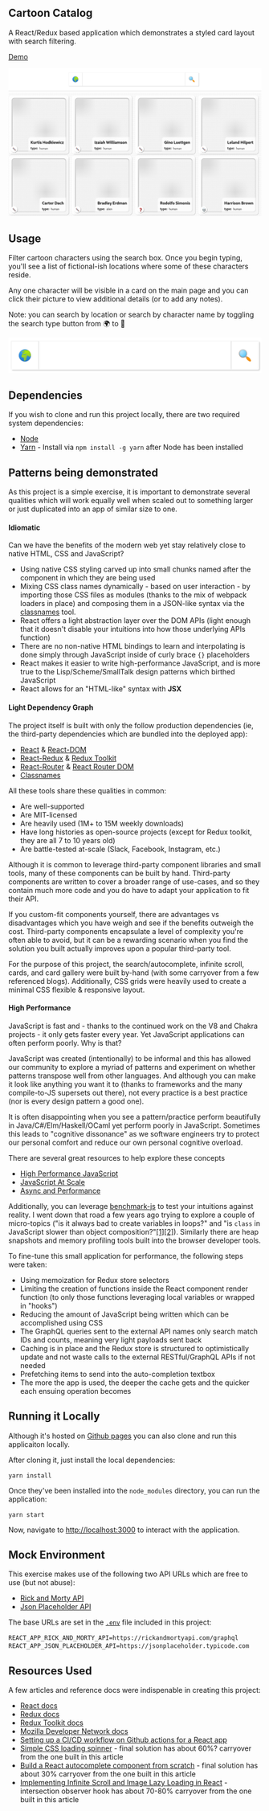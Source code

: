 ## Cartoon Catalog

A React/Redux based application which demonstrates a styled card layout with search filtering.

[Demo](https://arizonatribe.github.io/cartoon-catalog/)

![catalog](media/catalog.png)

## Usage

Filter cartoon characters using the search box. Once you begin typing, you'll see a list of fictional-ish locations where some of these characters reside.

Any one character will be visible in a card on the main page and you can click their picture to view additional details (or to add any notes).

Note: you can search by location or search by character name by toggling the search type button from 🌍 to 👤

![search box](media/search-box.png)

## Dependencies

If you wish to clone and run this project locally, there are two required system dependencies:

* [Node](https://nodejs.org/en/)
* [Yarn](https://yarnpkg.com) - Install via `npm install -g yarn` after Node has been installed

## Patterns being demonstrated

As this project is a simple exercise, it is important to demonstrate several qualities which will work equally well when scaled out to something larger or just duplicated into an app of similar size to one.

#### Idiomatic

Can we have the benefits of the modern web yet stay relatively close to native HTML, CSS and JavaScript?

* Using native CSS styling carved up into small chunks named after the component in which they are being used
* Mixing CSS class names dynamically - based on user interaction - by importing those CSS files as modules (thanks to the mix of webpack loaders in place) and composing them in a JSON-like syntax via the [classnames](https://www.npmjs.com/package/classnames) tool.
* React offers a light abstraction layer over the DOM APIs (light enough that it doesn't disable your intuitions into how those underlying APIs function)
* There are no non-native HTML bindings to learn and interpolating is done simply through JavaScript inside of curly brace `{}` placeholders
* React makes it easier to write high-performance JavaScript, and is more true to the Lisp/Scheme/SmallTalk design patterns which birthed JavaScript
* React allows for an "HTML-like" syntax with __JSX__

#### Light Dependency Graph

The project itself is built with only the follow production dependencies (ie, the third-party dependencies which are bundled into the deployed app):

* [React](https://www.npmjs.com/package/react) & [React-DOM](https://www.npmjs.com/package/react-dom)
* [React-Redux](https://www.npmjs.com/package/react-redux) & [Redux Toolkit](https://www.npmjs.com/package/@reduxjs/toolkit)
* [React-Router](https://www.npmjs.com/package/react-router) & [React Router DOM](https://www.npmjs.com/package/react-router-dom)
* [Classnames](https://www.npmjs.com/package/classnames)

All these tools share these qualities in common:

* Are well-supported
* Are MIT-licensed
* Are heavily used (1M+ to 15M weekly downloads)
* Have long histories as open-source projects (except for Redux toolkit, they are all 7 to 10 years old)
* Are battle-tested at-scale (Slack, Facebook, Instagram, etc.)

Although it is common to leverage third-party component libraries and small tools, many of these components can be built by hand. Third-party components are written to cover a broader range of use-cases, and so they contain much more code and you do have to adapt your application to fit their API.

If you custom-fit components yourself, there are advantages vs disadvantages which you have weigh and see if the benefits outweigh the cost. Third-party components encapsulate a level of complexity you're often able to avoid, but it can be a rewarding scenario when you find the solution you built actually improves upon a popular third-party tool.

For the purpose of this project, the search/autocomplete, infinite scroll, cards, and card gallery were built by-hand (with some carryover from a few referenced blogs). Additionally, CSS grids were heavily used to create a minimal CSS flexible & responsive layout.

#### High Performance

JavaScript is fast and - thanks to the continued work on the V8 and Chakra projects - it only gets faster every year. Yet JavaScript applications can often perform poorly. Why is that?

JavaScript was created (intentionally) to be informal and this has allowed our community to explore a myriad of patterns and experiment on whether patterns transpose well from other languages. And although you can make it look like anything you want it to (thanks to frameworks and the many compile-to-JS supersets out there), not every practice is a best practice (nor is every design pattern a good one).

It is often disappointing when you see a pattern/practice perform beautifully in Java/C#/Elm/Haskell/OCaml yet perform poorly in JavaScript. Sometimes this leads to "cognitive dissonance" as we software engineers try to protect our personal comfort and reduce our own personal cognitive overload.

There are several great resources to help explore these concepts 

* [High Performance JavaScript](https://www.amazon.com/High-Performance-JavaScript-Application-Interfaces-ebook/dp/B0043D2F62)
* [JavaScript At Scale](https://www.amazon.com/JavaScript-at-Scale-Adam-Boduch/dp/1785282158)
* [Async and Performance](https://www.amazon.com/You-Dont-Know-JS-Performance/dp/1491904224)

Additionally, you can leverage [benchmark-js](https://www.npmjs.com/package/benchmark-js) to test your intuitions against reality. I went down that road a few years ago trying to explore a couple of micro-topics ("is it always bad to create variables in loops?" and "is `class` in JavaScript slower than object composition?"[[1]](https://github.com/arizonatribe/vanillas/blob/master/benchmark/classMemoryTest.js)[[2]](https://github.com/arizonatribe/vanillas/blob/master/benchmark/tests/class.js)). Similarly there are heap snapshots and memory profiling tools built into the browser developer tools.

To fine-tune this small application for performance, the following steps were taken:

* Using memoization for Redux store selectors
* Limiting the creation of functions inside the React component render function (to only those functions leveraging local variables or wrapped in "hooks")
* Reducing the amount of JavaScript being written which can be accomplished using CSS 
* The GraphQL queries sent to the external API names only search match IDs and counts, meaning very light payloads sent back
* Caching is in place and the Redux store is structured to optimistically update and not waste calls to the external RESTful/GraphQL APIs if not needed
* Prefetching items to send into the auto-completion textbox
* The more the app is used, the deeper the cache gets and the quicker each ensuing operation becomes

## Running it Locally

Although it's hosted on [Github pages](https://arizonatribe.github.io/cartoon-catalog) you can also clone and run this applicaiton locally.

After cloning it, just install the local dependencies:

```
yarn install
```

Once they've been installed into the `node_modules` directory, you can run the application:

```
yarn start
```

Now, navigate to [http://localhost:3000](http://localhost:3000) to interact with the application.

## Mock Environment

This exercise makes use of the following two API URLs which are free to use (but not abuse):

* [Rick and Morty API](https://rickandmortyapi.com/graphql)
* [Json Placeholder API](https://jsonplaceholder.typicode.com)

The base URLs are set in the [`.env`](.env) file included in this project:

```
REACT_APP_RICK_AND_MORTY_API=https://rickandmortyapi.com/graphql
REACT_APP_JSON_PLACEHOLDER_API=https://jsonplaceholder.typicode.com
```

## Resources Used

A few articles and reference docs were indispenable in creating this project:

* [React docs](https://reactjs.org/docs/getting-started.html)
* [Redux docs](https://react-redux.js.org/introduction/getting-started)
* [Redux Toolkit docs](https://redux-toolkit.js.org/introduction/getting-started)
* [Mozilla Developer Network docs](https://developer.mozilla.org/en-US/)
* [Setting up a CI/CD workflow on Github actions for a React app](https://dev.to/dyarleniber/setting-up-a-ci-cd-workflow-on-github-actions-for-a-react-app-with-github-pages-and-codecov-4hnp)
* [Simple CSS loading spinner](https://dev.to/dcodeyt/create-a-button-with-a-loading-spinner-in-html-css-1c0h) - final solution has about 60%? carryover from the one built in this article
* [Build a React autocomplete component from scratch](https://blog.logrocket.com/build-react-autocomplete-component/) - final solution has about 30% carryover from the one built in this article
* [Implementing Infinite Scroll and Image Lazy Loading in React](https://www.smashingmagazine.com/2020/03/infinite-scroll-lazy-image-loading-react/) - intersection observer hook has about 70-80% carryover from the one built in this article
